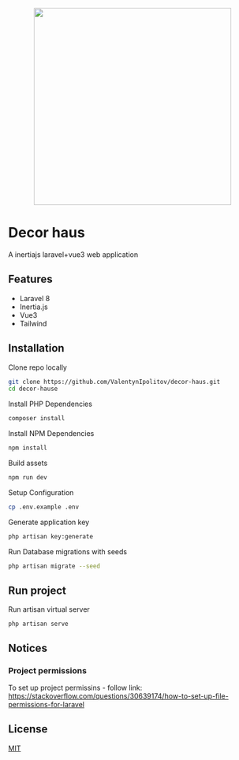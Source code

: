 <p align="center"><a href="https://laravel.com" target="_blank"><img src="https://raw.githubusercontent.com/laravel/art/master/logo-lockup/5%20SVG/2%20CMYK/1%20Full%20Color/laravel-logolockup-cmyk-red.svg" width="400"></a></p>

# Decor haus

A inertiajs laravel+vue3 web application 

## Features

- Laravel 8
- Inertia.js
- Vue3
- Tailwind

## Installation

Clone repo locally

```bash
git clone https://github.com/ValentynIpolitov/decor-haus.git
cd decor-hause
```

Install PHP Dependencies

```bash
composer install
```

Install NPM Dependencies

```bash
npm install
```

Build assets

```bash
npm run dev
```

Setup Configuration

```bash
cp .env.example .env
```

Generate application key

```bash
php artisan key:generate
```

Run Database migrations with seeds

```bash
php artisan migrate --seed
```

## Run project

Run artisan virtual server
```
php artisan serve
```

## Notices

### Project permissions

To set up project permissins - follow link: https://stackoverflow.com/questions/30639174/how-to-set-up-file-permissions-for-laravel 

## License

[MIT](https://choosealicense.com/licenses/mit/)
